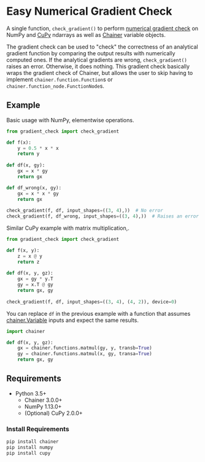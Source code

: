 # Easy Numerical Gradient Check

A single function, `check_gradient()` to perform [numerical gradient check](https://en.wikipedia.org/wiki/Numerical_differentiation) on NumPy and [CuPy](https://github.com/cupy/cupy) ndarrays as well as [Chainer](https://github.com/chainer/chainer) variable objects. 

The gradient check can be used to "check" the correctness of an analytical gradient function by comparing the output results with numerically computed ones. If the analytical gradients are wrong, `check_gradient()` raises an error. Otherwise, it does nothing. This gradient check basically wraps the gradient check of Chainer, but allows the user to skip having to implement `chainer.function.Function`s or `chainer.function_node.FunctionNode`s.

## Example

Basic usage with NumPy, elementwise operations.

```python
from gradient_check import check_gradient

def f(x):
    y = 0.5 * x * x 
    return y
    
def df(x, gy):
    gx = x * gy
    return gx

def df_wrong(x, gy):
    gx = x * x * gy
    return gx
    
check_gradient(f, df, input_shapes=((3, 4),))  # No error    
check_gradient(f, df_wrong, input_shapes=((3, 4),))  # Raises an error

```

Similar CuPy example with matrix multiplication,.

```python
from gradient_check import check_gradient

def f(x, y):
    z = x @ y
    return z
    
def df(x, y, gz):
    gx = gy * y.T
    gy = x.T @ gy
    return gx, gy
    
check_gradient(f, df, input_shapes=((3, 4), (4, 2)), device=0)
```

You can replace `df` in the previous example with a function that assumes [chainer.Variable](https://docs.chainer.org/en/stable/reference/core/generated/chainer.Variable.html#chainer.Variable) inputs and expect the same results.

```python
import chainer

def df(x, y, gz):
    gx = chainer.functions.matmul(gy, y, transb=True)
    gy = chainer.functions.matmul(x, gy, transa=True)
    return gx, gy
```

## Requirements

- Python 3.5+
  - Chainer 3.0.0+
  - NumPy 1.13.0+
  - (Optional) CuPy 2.0.0+
  
 ### Install Requirements
 ```bash
 pip install chainer
 pip install numpy
 pip install cupy
 ```

